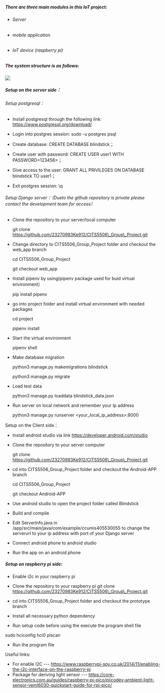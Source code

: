 ##### There are three main modules in this IoT project: 

- ###### Server
- ###### mobile application 
- ###### IoT device (raspberry pi)

##### The system structure is as follows:

![](project_structure.png)

##### Setup on the server side：

###### Setup postgresql：

- Install postgresql through the following link: <https://www.postgresql.org/download/>

- Login into postgres session: sudo -u postgres psql
- Create database: CREATE DATABASE blindstick；
- Create user with password: CREATE USER user1 WITH PASSWORD<123456>；
- Give access to the user: GRANT ALL PRIVILEGES ON DATABASE blindstick TO user1；
- Exit postgres session: \q

###### Setup Django server：（Dueto the github repository is private please contact the development team for access）

- Clone the repository to your server/local computer

  git clone https://github.com/23270983Ke912/CITS5506\_Group\_Project.git

- Change directory to CITS5506\_Group\_Project folder and checkout the web\_app branch

  cd CITS5506\_Group\_Project

  git checkout web\_app

- Install pipenv by using(pipenv package used for buid virtual environment）

  pip install pipenv

- go into project folder and install virtual environment with needed packages

  cd project

  pipenv install

- Start the virtual environment 

  pipenv shell

- Make database migration

  python3 manage.py makemigrations blindstick

  python3 manage.py migrate

- Load test data

  python3 manage.py loaddata blindstick\_data.json

- Run server on local network and remember your Ip address

  python3 manage.py runserver <your\_local\_ip\_address>:8000

Setup on the Client side：

- Install android studio via link <https://developer.android.com/studio>
- Clone the repository to your server computer

  git clone https://github.com/23270983Ke912/CITS5506\_Group\_Project.git

- cd into CITS5506\_Group\_Project folder and checkout the Android-APP branch

  cd CITS5506\_Group\_Project

  git checkout Android-APP

- Use android studio to open the project folder called Blindstick
- Build and compile
- Edit ServerInfo.java in /app/src/main/java/com/example/ccumis405530055 to change the serverurl to your ip address with port of your Django server
- Connect android phone to android studio 
- Run the app on an android phone

##### Setup on raspberry pi side:

- Enable i2c in your raspberry pi 
- Clone the repository to your raspberry pi
  git clone https://github.com/23270983Ke912/CITS5506\_Group\_Project.git

- cd into CITS5506\_Group\_Project folder and checkout the prototype branch
- Install all necessary python dependency 
- Run setup code before using the execute the program shell file

sudo hciconfig hci0 piscan

- Run the program file


Useful links: 

- For enable I2C --- <https://www.raspberrypi-spy.co.uk/2014/11/enabling-the-i2c-interface-on-the-raspberry-pi>
- Package for deriving light sensor --- <https://core-electronics.com.au/guides/raspberry-pi-pico/piicodev-ambient-light-sensor-veml6030-quickstart-guide-for-rpi-pico/>



